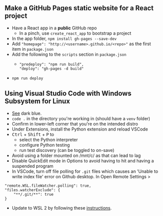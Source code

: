 ## Make a GitHub Pages static website for a React project
- Have a React app in a **public** GitHub repo
  - In a pinch, use `create_react_app` to bootstrap a project
- In the app folder, `npm install gh-pages --save-dev`
- Add `"homepage": "http://<username>.github.io/<repo>"` as the first item in `package.json`
- Add the following to the `scripts` section in `package.json`
  - ```
    "predeploy": "npm run build",
    "deploy": "gh-pages -d build"
    ```
- `npm run deploy`

## Using Visual Studio Code with Windows Subsystem for Linux
- [See](https://superuser.com/questions/1365258/how-to-change-the-dark-blue-in-wsl-to-something-brighter) dark blue.
-  `code .` in the directory you're working in (should have a `venv` folder)
- Confirm in lower-left corner that you're on the intended distro
- Under Extensions, install the Python extension and reload VSCode
- <kbd>Ctrl</kbd> + <kbd>Shift</kbd> + <kbd>P</kbd> to
  - select the Python interpreter
  - configure Python testing
  - run test discovery (can be toggled to on-save)
- Avoid using a folder mounted on /mnt/c/ as that can lead to lag
- Disable QuickEdit mode in Options to avoid having to hit <Enter> and having a suspended program
- In VSCode, turn off file polling for `.git` files which causes an 'Unable to write index file' error on Github desktop.
In Open Remote Settings >
```
"remote.WSL.fileWatcher.polling": true,
"files.watcherExclude": {
    "**/.git/**": true
}
```
- Update to WSL 2 by following these [instructions](https://docs.microsoft.com/en-us/windows/wsl/install-win10).
